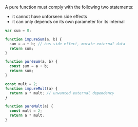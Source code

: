 A pure function must comply with the following two statements:
- it cannot have unforseen side effects
- it can only depends on its own parameter for its internal

```js
var sum = 0;

function impureSum(a, b) {
  sum = a + b; // has side effect, mutate external data
  return sum;
}

function pureSum(a, b) {
  const sum = a + b;
  return sum;
}

const mult = 2;
function impureMult(a) {
  return a * mult; // unwanted external dependency
}

function pureMult(a) {
  const mult = 2;
  return a * mult;
}
```
